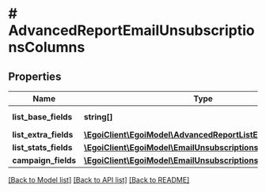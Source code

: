 # # AdvancedReportEmailUnsubscriptionsColumns

## Properties

Name | Type | Description | Notes
------------ | ------------- | ------------- | -------------
**list_base_fields** | **string[]** | Array of base fields |
**list_extra_fields** | [**\EgoiClient\EgoiModel\AdvancedReportListExtraFieldsInner[]**](AdvancedReportListExtraFieldsInner.md) |  |
**list_stats_fields** | [**\EgoiClient\EgoiModel\EmailUnsubscriptionsListStatsFields**](EmailUnsubscriptionsListStatsFields.md) |  |
**campaign_fields** | [**\EgoiClient\EgoiModel\EmailUnsubscriptionsCampaignFields**](EmailUnsubscriptionsCampaignFields.md) |  |

[[Back to Model list]](../../README.md#models) [[Back to API list]](../../README.md#endpoints) [[Back to README]](../../README.md)
